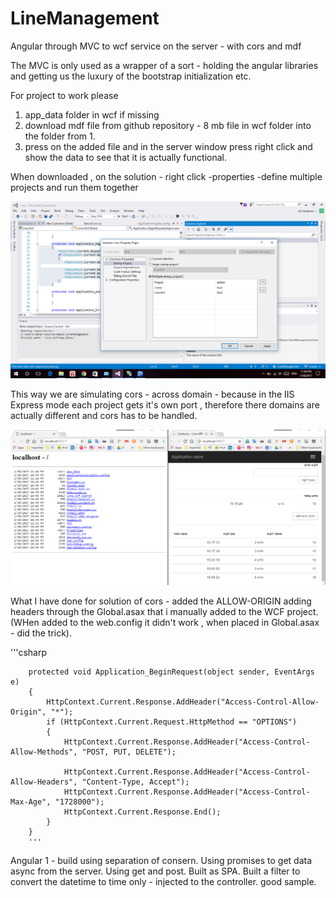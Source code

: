# LineManagement
Angular through MVC to wcf service on the server - with cors and mdf 

The MVC is only used as a wrapper of a sort - holding the angular libraries and getting us the luxury of the bootstrap initialization etc.

 For project to work please 
 1. app_data folder in wcf if missing
 2. download mdf file from github repository - 8 mb file in wcf folder into the folder from 1.
 3. press on the added file and in the server window press right click and show the data to see that it is actually functional.

When downloaded , on the solution - right click -properties -define multiple projects and run them together

![Alt Start multiple projects](/2017-01-30.png "Start multiple projects")

This way we are simulating cors - across domain - because in the IIS Express mode each project gets it's own port , therefore there domains are actually different and cors has to be handled.

![Alt Across Domain](/2017-01-30_2.png "Across Domain")

What I have done for solution of cors - added the ALLOW-ORIGIN adding headers through the Global.asax that i manually added to the WCF project. (WHen added to the web.config it didn't work , when placed in Global.asax - did the trick).

'''csharp

        protected void Application_BeginRequest(object sender, EventArgs e)
        {
            HttpContext.Current.Response.AddHeader("Access-Control-Allow-Origin", "*");
            if (HttpContext.Current.Request.HttpMethod == "OPTIONS")
            {
                HttpContext.Current.Response.AddHeader("Access-Control-Allow-Methods", "POST, PUT, DELETE");

                HttpContext.Current.Response.AddHeader("Access-Control-Allow-Headers", "Content-Type, Accept");
                HttpContext.Current.Response.AddHeader("Access-Control-Max-Age", "1728000");
                HttpContext.Current.Response.End();
            }
        }
        '''


Angular 1 - build using separation of consern. Using promises to get data async from the server. Using get and post.
Built as SPA. 
Built a filter to convert the datetime to time only - injected to the controller. good sample.


